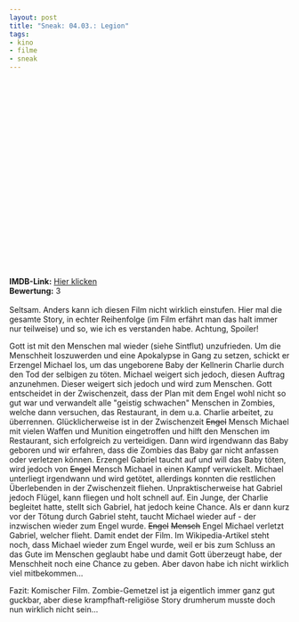 ```yaml
--- 
layout: post
title: "Sneak: 04.03.: Legion"
tags: 
- kino
- filme
- sneak
---
```

<object width="560" height="340"><param name="movie" value="http://www.youtube-nocookie.com/v/8MH2dHS2RJQ&hl=de_DE&fs=1&color1=0x3a3a3a&color2=0x999999"></param><param name="allowFullScreen" value="true"></param><param name="allowscriptaccess" value="always"></param><embed src="http://www.youtube-nocookie.com/v/8MH2dHS2RJQ&hl=de_DE&fs=1&color1=0x3a3a3a&color2=0x999999" type="application/x-shockwave-flash" allowscriptaccess="always" allowfullscreen="true" width="560" height="340"></embed></object>

<strong>IMDB-Link:</strong> <a href="http://www.imdb.de/title/tt1038686/">Hier klicken</a><br />
<strong>Bewertung:</strong> 3<br /><br />
Seltsam. Anders kann ich diesen Film nicht wirklich einstufen. Hier mal die gesamte Story, in echter Reihenfolge (im Film erfährt man das halt immer nur teilweise) und so, wie ich es verstanden habe. Achtung, Spoiler!

Gott ist mit den Menschen mal wieder (siehe Sintflut) unzufrieden. Um die Menschheit loszuwerden und eine Apokalypse in Gang zu setzen, schickt er Erzengel Michael los, um das ungeborene Baby der Kellnerin Charlie durch den Tod der selbigen zu töten. Michael weigert sich jedoch, diesen Auftrag anzunehmen. Dieser weigert sich jedoch und wird zum Menschen.
Gott entscheidet in der Zwischenzeit, dass der Plan mit dem Engel wohl nicht so gut war und verwandelt alle "geistig schwachen" Menschen in Zombies, welche dann versuchen, das Restaurant, in dem u.a. Charlie arbeitet, zu überrennen. Glücklicherweise ist in der Zwischenzeit <del>Engel</del> Mensch Michael mit vielen Waffen und Munition eingetroffen und hilft den Menschen im Restaurant, sich erfolgreich zu verteidigen.
Dann wird irgendwann das Baby geboren und wir erfahren, dass die Zombies das Baby gar nicht anfassen oder verletzen können. Erzengel Gabriel taucht auf und will das Baby töten, wird jedoch von <del>Engel</del> Mensch Michael in einen Kampf verwickelt. Michael unterliegt irgendwann und wird getötet, allerdings konnten die restlichen Überlebenden in der Zwischenzeit fliehen.
Unpraktischerweise hat Gabriel jedoch Flügel, kann fliegen und holt schnell auf. Ein Junge, der Charlie begleitet hatte, stellt sich Gabriel, hat jedoch keine Chance. Als er dann kurz vor der Tötung durch Gabriel steht, taucht Michael wieder auf - der inzwischen wieder zum Engel wurde. <del>Engel</del> <del>Mensch</del> Engel Michael verletzt Gabriel, welcher flieht. Damit endet der Film.
Im Wikipedia-Artikel steht noch, dass Michael wieder zum Engel wurde, weil er bis zum Schluss an das Gute im Menschen geglaubt habe und damit Gott überzeugt habe, der Menschheit noch eine Chance zu geben. Aber davon habe ich nicht wirklich viel mitbekommen...

Fazit: Komischer Film. Zombie-Gemetzel ist ja eigentlich immer ganz gut guckbar, aber diese krampfhaft-religiöse Story drumherum musste doch nun wirklich nicht sein...
